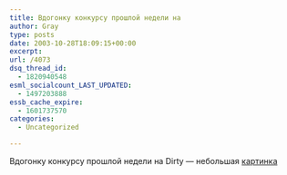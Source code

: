 ```yaml
---
title: Вдогонку конкурсу прошлой недели на
author: Gray
type: posts
date: 2003-10-28T18:09:15+00:00
excerpt:
url: /4073
dsq_thread_id:
  - 1820940548
esml_socialcount_LAST_UPDATED:
  - 1497203888
essb_cache_expire:
  - 1601737570
categories:
  - Uncategorized

---
```








Вдогонку конкурсу прошлой недели на Dirty &#8212; небольшая <a href="http://www.karlsson.ee/tuzla/" target="_blank">картинка</a>